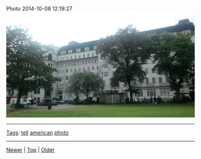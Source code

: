 <!--
title: Photo 2014-10-08 12
date: 2020-06-28T14:57:49.030Z
tags: tell, american, photo
-->










Photo 2014-10-08 12:19:27
![](99480402257-0.jpg)

<!--BOTTOM-POST-NAVIGATION-->
---

[Tags](tags.md): [tell](tag-tell.md) [american](tag-american.md) [photo](tag-photo.md)

---

[Newer](99386746937.md) | [Top](index.md) | [Older](99632990707.md)